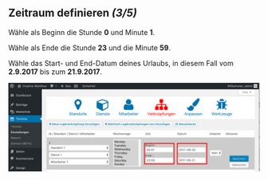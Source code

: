 ## Zeitraum definieren *(3/5)*

Wähle als Beginn die Stunde **0** und Minute **1**.

Wähle als Ende die Stunde **23** und die Minute **59**.

Wähle das Start- und End-Datum deines Urlaubs, in diesem Fall vom **2.9.2017** bis zum **21.9.2017**.

![Was sind Zeiträume](./assets/create_link_3.jpg)
